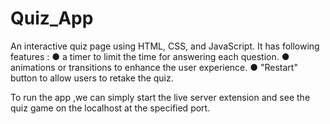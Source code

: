 # Quiz_App
An interactive quiz page using HTML, CSS, and JavaScript.
It has following features : 
● a timer to limit the time for answering each question.
● animations or transitions to enhance the user experience.
● "Restart" button to allow users to retake the quiz.

To run the app ,we can simply start the live server extension and see the quiz game on the localhost at the specified port.
